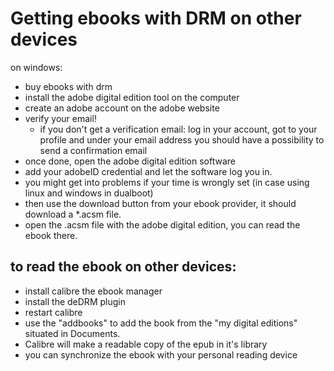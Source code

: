 # Getting ebooks with DRM on other devices

on windows:
  - buy ebooks with drm
  - install the adobe digital edition tool on the computer
  - create an adobe account on the adobe website
  - verify your email!
    + if you don't get a verification email: log in your account, 
      got to your profile and under your email address you should have
      a possibility to send a confirmation email
  - once done, open the adobe digital edition software
  - add your adobeID credential and let the software log you in.
  - you might get into problems if your time is wrongly set (in case using linux and windows in dualboot)
  - then use the download button from your ebook provider, it should download a \*.acsm file.
  - open the .acsm file with the adobe digital edition, you can read the ebook there.

## to read the ebook on other devices:

  - install calibre the ebook manager
  - install the deDRM plugin
  - restart calibre
  - use the "addbooks" to add the book from the "my digital editions" situated in Documents.
  - Calibre will make a readable copy of the epub in it's library
  - you can synchronize the ebook with your personal reading device
